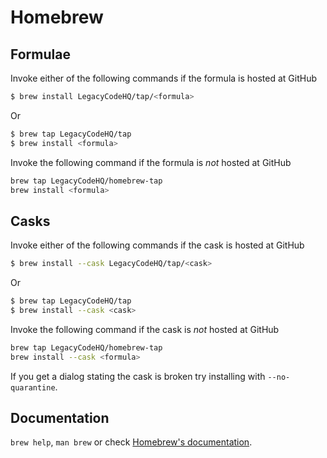 # Homebrew

## Formulae
Invoke either of the following commands if the formula is hosted at GitHub

```sh
$ brew install LegacyCodeHQ/tap/<formula>
```

Or

```sh
$ brew tap LegacyCodeHQ/tap
$ brew install <formula>
```

Invoke the following command if the formula is *not* hosted at GitHub

```sh
brew tap LegacyCodeHQ/homebrew-tap 
brew install <formula>
```

## Casks
Invoke either of the following commands if the cask is hosted at GitHub

```sh
$ brew install --cask LegacyCodeHQ/tap/<cask>
```

Or

```sh
$ brew tap LegacyCodeHQ/tap
$ brew install --cask <cask>
```

Invoke the following command if the cask is *not* hosted at GitHub

```sh
brew tap LegacyCodeHQ/homebrew-tap 
brew install --cask <formula>
```

If you get a dialog stating the cask is broken try installing with `--no-quarantine`.

## Documentation
`brew help`, `man brew` or check [Homebrew's documentation](https://docs.brew.sh).
